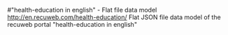 #"health-education in english" - Flat file data model
http://en.recuweb.com/health-education/
Flat JSON file data model of the recuweb portal "health-education in english"
